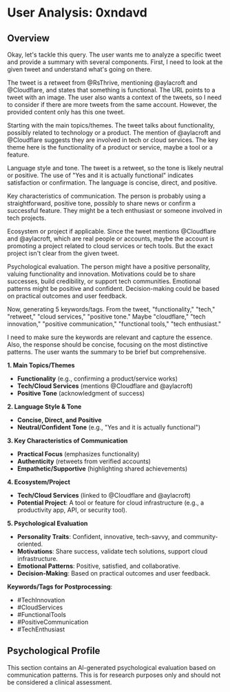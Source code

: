 # User Analysis: 0xndavd

## Overview

<think>
Okay, let's tackle this query. The user wants me to analyze a specific tweet and provide a summary with several components. First, I need to look at the given tweet and understand what's going on there.

The tweet is a retweet from @RsThrive, mentioning @aylacroft and @Cloudflare, and states that something is functional. The URL points to a tweet with an image. The user also wants a context of the tweets, so I need to consider if there are more tweets from the same account. However, the provided content only has this one tweet. 

Starting with the main topics/themes. The tweet talks about functionality, possibly related to technology or a product. The mention of @aylacroft and @Cloudflare suggests they are involved in tech or cloud services. The key theme here is the functionality of a product or service, maybe a tool or a feature.

Language style and tone. The tweet is a retweet, so the tone is likely neutral or positive. The use of "Yes and it is actually functional" indicates satisfaction or confirmation. The language is concise, direct, and positive.

Key characteristics of communication. The person is probably using a straightforward, positive tone, possibly to share news or confirm a successful feature. They might be a tech enthusiast or someone involved in tech projects.

Ecosystem or project if applicable. Since the tweet mentions @Cloudflare and @aylacroft, which are real people or accounts, maybe the account is promoting a project related to cloud services or tech tools. But the exact project isn't clear from the given tweet.

Psychological evaluation. The person might have a positive personality, valuing functionality and innovation. Motivations could be to share successes, build credibility, or support tech communities. Emotional patterns might be positive and confident. Decision-making could be based on practical outcomes and user feedback.

Now, generating 5 keywords/tags. From the tweet, "functionality," "tech," "retweet," "cloud services," "positive tone." Maybe "cloudflare," "tech innovation," "positive communication," "functional tools," "tech enthusiast."

I need to make sure the keywords are relevant and capture the essence. Also, the response should be concise, focusing on the most distinctive patterns. The user wants the summary to be brief but comprehensive.
</think>

**1. Main Topics/Themes**  
- **Functionality** (e.g., confirming a product/service works)  
- **Tech/Cloud Services** (mentions @Cloudflare and @aylacroft)  
- **Positive Tone** (acknowledgment of success)  

**2. Language Style & Tone**  
- **Concise, Direct, and Positive**  
- **Neutral/Confident Tone** (e.g., "Yes and it is actually functional")  

**3. Key Characteristics of Communication**  
- **Practical Focus** (emphasizes functionality)  
- **Authenticity** (retweets from verified accounts)  
- **Empathetic/Supportive** (highlighting shared achievements)  

**4. Ecosystem/Project**  
- **Tech/Cloud Services** (linked to @Cloudflare and @aylacroft)  
- **Potential Project**: A tool or feature for cloud infrastructure (e.g., a productivity app, API, or security tool).  

**5. Psychological Evaluation**  
- **Personality Traits**: Confident, innovative, tech-savvy, and community-oriented.  
- **Motivations**: Share success, validate tech solutions, support cloud infrastructure.  
- **Emotional Patterns**: Positive, satisfied, and collaborative.  
- **Decision-Making**: Based on practical outcomes and user feedback.  

**Keywords/Tags for Postprocessing**:  
- #TechInnovation  
- #CloudServices  
- #FunctionalTools  
- #PositiveCommunication  
- #TechEnthusiast

## Psychological Profile

This section contains an AI-generated psychological evaluation based on communication patterns. This is for research purposes only and should not be considered a clinical assessment.